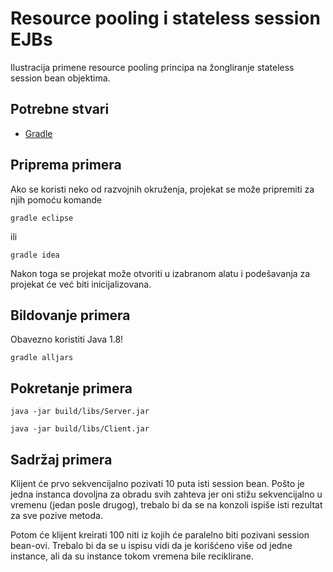 # Resource pooling i stateless session EJBs

Ilustracija primene resource pooling principa na žongliranje stateless
session bean objektima.

## Potrebne stvari

* [Gradle](https://gradle.org)

## Priprema primera

Ako se koristi neko od razvojnih okruženja, projekat se može pripremiti za njih pomoću komande

`gradle eclipse`

ili 

`gradle idea`

Nakon toga se projekat može otvoriti u izabranom alatu i podešavanja za 
projekat će već biti inicijalizovana.

## Bildovanje primera

Obavezno koristiti Java 1.8!

`gradle alljars`

## Pokretanje primera

`java -jar build/libs/Server.jar`

`java -jar build/libs/Client.jar`

## Sadržaj primera

Klijent će prvo sekvencijalno pozivati 10 puta isti session bean. Pošto je
jedna instanca dovoljna za obradu svih zahteva jer oni stižu sekvencijalno
u vremenu (jedan posle drugog), trebalo bi da se na konzoli ispiše isti
rezultat za sve pozive metoda.

Potom će klijent kreirati 100 niti iz kojih će paralelno biti pozivani
session bean-ovi. Trebalo bi da se u ispisu vidi da je korišćeno više od
jedne instance, ali da su instance tokom vremena bile reciklirane.
